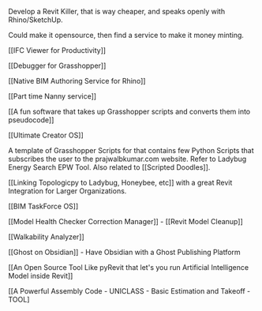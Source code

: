 Develop a Revit Killer, that is way cheaper, and speaks openly with Rhino/SketchUp. 

Could make it opensource, then find a service to make it money minting.


[[IFC Viewer for Productivity]]

[[Debugger for Grasshopper]]

[[Native BIM Authoring Service for Rhino]]

[[Part time Nanny service]]

[[A fun software that takes up Grasshopper scripts and converts them into pseudocode]]

[[Ultimate Creator OS]]

A template of Grasshopper Scripts for that contains few Python Scripts that subscribes the user to the prajwalbkumar.com website. Refer to Ladybug Energy Search EPW Tool. Also related to [[Scripted Doodles]].

[[Linking Topologicpy to Ladybug, Honeybee, etc]] with a great Revit Integration for Larger Organizations.

[[BIM TaskForce OS]]

[[Model Health Checker Correction Manager]] - [[Revit Model Cleanup]]

[[Walkability Analyzer]]

[[Ghost on Obsidian]] - Have Obsidian with a Ghost Publishing Platform

[[An Open Source  Tool Like pyRevit that let's you run Artificial Intelligence Model inside Revit]]

[[A Powerful Assembly Code - UNICLASS - Basic Estimation and Takeoff - TOOL]